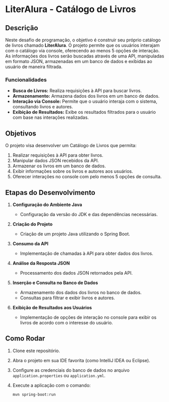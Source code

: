 # LiterAlura - Catálogo de Livros

## Descrição

Neste desafio de programação, o objetivo é construir seu próprio catálogo de livros chamado **LiterAlura**. O projeto permite que os usuários interajam com o catálogo via console, oferecendo ao menos 5 opções de interação. As informações dos livros serão buscadas através de uma API, manipuladas em formato JSON, armazenadas em um banco de dados e exibidas ao usuário de maneira filtrada.

### Funcionalidades

- **Busca de Livros:** Realiza requisições à API para buscar livros.
- **Armazenamento:** Armazena dados dos livros em um banco de dados.
- **Interação via Console:** Permite que o usuário interaja com o sistema, consultando livros e autores.
- **Exibição de Resultados:** Exibe os resultados filtrados para o usuário com base nas interações realizadas.

## Objetivos

O projeto visa desenvolver um Catálogo de Livros que permita:

1. Realizar requisições à API para obter livros.
2. Manipular dados JSON recebidos da API.
3. Armazenar os livros em um banco de dados.
4. Exibir informações sobre os livros e autores aos usuários.
5. Oferecer interações no console com pelo menos 5 opções de consulta.

## Etapas do Desenvolvimento

1. **Configuração do Ambiente Java**
   - Configuração da versão do JDK e das dependências necessárias.

2. **Criação do Projeto**
   - Criação de um projeto Java utilizando o Spring Boot.

3. **Consumo da API**
   - Implementação de chamadas à API para obter dados dos livros.

4. **Análise da Resposta JSON**
   - Processamento dos dados JSON retornados pela API.

5. **Inserção e Consulta no Banco de Dados**
   - Armazenamento dos dados dos livros no banco de dados.
   - Consultas para filtrar e exibir livros e autores.

6. **Exibição de Resultados aos Usuários**
   - Implementação de opções de interação no console para exibir os livros de acordo com o interesse do usuário.

## Como Rodar

1. Clone este repositório.
2. Abra o projeto em sua IDE favorita (como IntelliJ IDEA ou Eclipse).
3. Configure as credenciais do banco de dados no arquivo `application.properties` ou `application.yml`.
4. Execute a aplicação com o comando:

   ```bash
   mvn spring-boot:run

